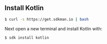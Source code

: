 ## Install Kotlin

```bash
$ curl -s https://get.sdkman.io | bash
```
Next open a new terminal and install Kotlin with:

```bash
$ sdk install kotlin
```